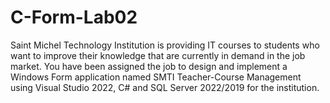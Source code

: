 # C-Form-Lab02
Saint Michel Technology Institution  is providing IT courses to students who want to improve their knowledge that are currently in demand in the job market. You have been assigned the job to design and implement a Windows Form application named SMTI Teacher-Course Management using Visual Studio 2022, C# and SQL Server 2022/2019 for the institution.
